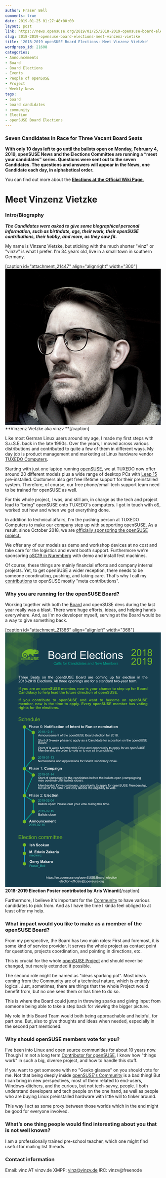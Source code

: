 ```yaml
---
author: Fraser Bell
comments: true
date: 2019-01-25 01:27:48+00:00
layout: post
link: https://news.opensuse.org/2019/01/25/2018-2019-opensuse-board-elections-meet-vinzenz-vietzke/
slug: 2018-2019-opensuse-board-elections-meet-vinzenz-vietzke
title: '2018-2019 openSUSE Board Elections: Meet Vinzenz Vietzke'
wordpress_id: 21608
categories:
- Announcements
- Board
- Board Elections
- Events
- People of openSUSE
- Project
- Weekly News
tags:
- board
- board candidates
- community
- Election
- openSUSE Board Elections
---
```


### Seven Candidates in Race for Three Vacant Board Seats




**With only 10 days left to go until the ballots open on Monday, February 4, 2019, openSUSE News and the Elections Committee are running a “meet your candidates” series. Questions were sent out to the seven Candidates. The questions and answers will appear in the News, one Candidate each day, in alphabetical order.**




You can find out more about the [**Elections at the Official Wiki Page**.](https://en.opensuse.org/openSUSE:Board_election)





# Meet Vinzenz Vietzke




### Intro/Biography




_**The Candidates were asked to give some biographical personal information, such as birthdate, age, their work, their openSUSE contributions, their hobby, and more, as they saw fit.**_


My name is Vinzenz Vietzke, but sticking with the much shorter "vinz" or "vinzv" is what I prefer. I'm 34 years old, live in a small town in southern Germany.

[caption id="attachment_21447" align="alignright" width="300"][![](/wp-content/uploads/2019/01/vinzv_oct18.jpg)](/wp-content/uploads/2019/01/vinzv_oct18.jpg) **Vinzenz Vietzke aka vinzv **[/caption]

Like most German Linux users around my age, I made my first steps with S.u.S.E. back in the late 1990s. Over the years, I moved across various distributions and contributed to quite a few of them in different ways. My day job is product management and marketing at Linux hardware vendor [TUXEDO Computers](https://www.tuxedocomputers.com/en/Infos/News/openSUSE-Leap-15-on-PCs-and-Notebooks-from-TUXEDO-Computers.tuxedo).

Starting with just one laptop running [openSUSE](https://www.opensuse.org/), we at TUXEDO now offer around 20 different models plus a wide range of desktop PCs with [Leap 15](https://www.opensuse.org/#Leap) pre-installed. Customers also get free lifetime support for their preinstalled system. Therefore, of course, our free phone/email tech support team need to be trained for openSUSE as well.

For this whole project, I was, and still am, in charge as the tech and project lead to "bring" openSUSE onto TUXEDO's computers. I got in touch with oS, worked out how and when we get everything done.

In addition to technical affairs, I'm the pushing person at TUXEDO Computers to make our company step up with supporting openSUSE. As a result, since October 2018, we are [officially sponsoring the openSUSE project.](https://en.opensuse.org/Sponsors)

We offer any of our models as demo and workshop devices at no cost and take care for the logistics and event booth support. Furthermore we're sponsoring [oSC19 in Nuremberg](https://events.opensuse.org/conference/oSC19) with demo and install fest machines.

Of course, these things are mainly financial efforts and company internal projects. Yet, to get openSUSE a wider reception, there needs to be someone coordinating, pushing, and taking care. That's why I call my [contributions](https://en.opensuse.org/Portal:How_to_participate) to openSUSE mostly "meta contributions".


### Why you are running for the openSUSE Board?


Working together with both the [Board](https://en.opensuse.org/openSUSE:Board) and openSUSE devs during the last year really was a blast. There were huge efforts, ideas, and helping hands everywhere. And, as I'm no developer myself, serving at the Board would be a way to give something back.

[caption id="attachment_21386" align="alignleft" width="368"][![2018-2019 Election Poster contributed by Aris Winardi](/wp-content/uploads/2018/12/poster-election.png)](/wp-content/uploads/2018/12/poster-election.png) **2018-2019 Election Poster contributed by Aris Winardi**[/caption]

Furthermore, I believe it's important for the [Community](https://en.opensuse.org/Portal:Project) to have various candidates to pick from. And as I have the time I kinda feel obliged to at least offer my help.


### What impact would you like to make as a member of the openSUSE Board?


From my perspective, the Board has two main roles: First and foremost, it is some kind of service provider. It serves the whole project as contact point for questions, projects coordination, and pointing in directions, etc.

This is crucial for the whole [openSUSE Project](https://en.opensuse.org/Portal:Project) and should never be changed, but merely extended if possible.

The second role might be named as "ideas sparking pot". Most ideas coming from the Community are of a technical nature, which is entirely logical. Just, sometimes, there are things that the whole Project would benefit from, but no one sees them or has time to do so.

This is where the Board could jump in throwing sparks and giving input from someone being able to take a step back for viewing the bigger picture.

My role in this Board Team would both being approachable and helpful, for part one. But, also to give thoughts and ideas when needed, especially in the second part mentioned.


### Why should openSUSE members vote for you?


I've been into Linux and open source communities for about 10 years now. Though I'm not a long term [Contributor for openSUSE](https://en.opensuse.org/Portal:How_to_participate), I know how "things work" in such a big, diverse project, and how to handle this stuff.

If you want to get someone with no "Geeko glasses" on you should vote for me. Not that being deeply inside [openSUSE's Community](https://en.opensuse.org/Portal:Project) is a bad thing! But I can bring in new perspectives, most of them related to end-users, Windows-ditchers, and the curious, but not tech-savvy, people. I both understand developers and tech people on the one hand, as well as people who are buying Linux preinstalled hardware with little will to tinker around.

This way I act as some proxy between those worlds which in the end might be good for everyone involved.


### What’s one thing people would find interesting about you that is not well known?


I am a professionally trained pre-school teacher, which one might find useful for mailing list threads.


### Contact information


Email: vinz AT vinzv.de
XMPP: vinz@vinzv.de
IRC: vinzv@freenode
